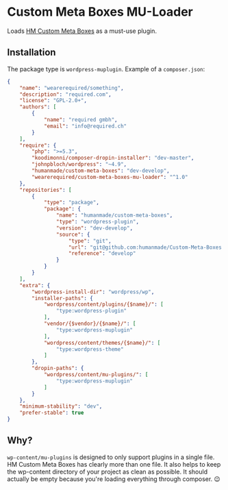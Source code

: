 # Custom Meta Boxes MU-Loader

Loads [HM Custom Meta Boxes](https://github.com/humanmade/Custom-Meta-Boxes) as a must-use plugin.

## Installation

The package type is `wordpress-muplugin`. Example of a `composer.json`:

```json
{
	"name": "wearerequired/something",
	"description": "required.com",
	"license": "GPL-2.0+",
	"authors": [
		{
			"name": "required gmbh",
			"email": "info@required.ch"
		}
	],
	"require": {
		"php": ">=5.3",
		"koodimonni/composer-dropin-installer": "dev-master",
		"johnpbloch/wordpress": "~4.9",
		"humanmade/custom-meta-boxes": "dev-develop",
		"wearerequired/custom-meta-boxes-mu-loader": "^1.0"
	},
	"repositories": [
		{
			"type": "package",
			"package": {
				"name": "humanmade/custom-meta-boxes",
				"type": "wordpress-plugin",
				"version": "dev-develop",
				"source": {
					"type": "git",
					"url": "git@github.com:humanmade/Custom-Meta-Boxes.git",
					"reference": "develop"
				}
			}
		}
	],
	"extra": {
		"wordpress-install-dir": "wordpress/wp",
		"installer-paths": {
			"wordpress/content/plugins/{$name}/": [
				"type:wordpress-plugin"
			],
			"vendor/{$vendor}/{$name}/": [
				"type:wordpress-muplugin"
			],
			"wordpress/content/themes/{$name}/": [
				"type:wordpress-theme"
			]
		},
		"dropin-paths": {
			"wordpress/content/mu-plugins/": [
				"type:wordpress-muplugin"
			]
		}
	},
	"minimum-stability": "dev",
	"prefer-stable": true
}
```

## Why?

`wp-content/mu-plugins` is designed to only support plugins in a single file. HM Custom Meta Boxes has clearly more than one file.
It also helps to keep the wp-content directory of your project as clean as possible. It should actually be empty because you're loading everything through composer. 😉
